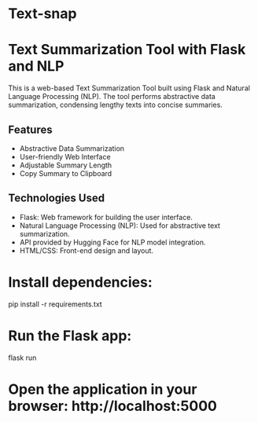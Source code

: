 # Text-snap
# Text Summarization Tool with Flask and NLP

This is a web-based Text Summarization Tool built using Flask and Natural Language Processing (NLP). The tool performs abstractive data summarization, condensing lengthy texts into concise summaries.

## Features

- Abstractive Data Summarization
- User-friendly Web Interface
- Adjustable Summary Length
- Copy Summary to Clipboard

## Technologies Used

- Flask: Web framework for building the user interface.
- Natural Language Processing (NLP): Used for abstractive text summarization.
- API provided by Hugging Face for NLP model integration.
- HTML/CSS: Front-end design and layout.

# Install dependencies:
pip install -r requirements.txt

# Run the Flask app:
flask run

# Open the application in your browser: http://localhost:5000
